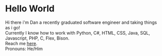 # Hello World

Hi there i'm Dan a recently graduated software engineer and taking things as i go!  
Currently I know how to work with Python, C#, HTML, CSS, Java, SQL, Javascript, PHP, C, Flex, Bison.  
Reach me [here](mailto:testertestington940@gmail.com).  
Pronouns: He/Him  
